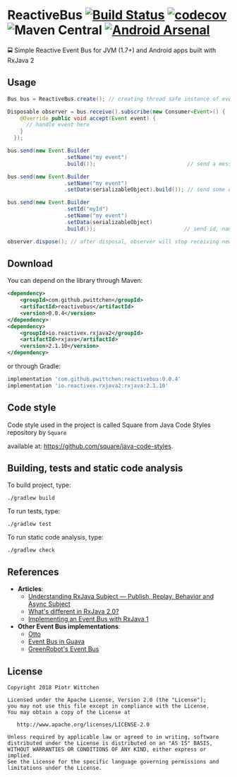 # ReactiveBus [![Build Status](https://travis-ci.org/pwittchen/ReactiveBus.svg?branch=master)](https://travis-ci.org/pwittchen/ReactiveBus) [![codecov](https://codecov.io/gh/pwittchen/ReactiveBus/branch/master/graph/badge.svg)](https://codecov.io/gh/pwittchen/ReactiveBus)  ![Maven Central](https://img.shields.io/maven-central/v/com.github.pwittchen/reactivebus.svg?style=flat) [![Android Arsenal](https://img.shields.io/badge/Android%20Arsenal-ReactiveBus-green.svg?style=flat)](https://android-arsenal.com/details/1/6838)
🚍 Simple Reactive Event Bus for JVM (1.7+) and Android apps built with RxJava 2

Usage
-----

```java
Bus bus = ReactiveBus.create(); // creating thread safe instance of event bus

Disposable observer = bus.receive().subscribe(new Consumer<Event>() {
    @Override public void accept(Event event) {
      // handle event here
    }
  });

bus.send(new Event.Builder
                  .setName("my event")
                  .build());                             // send a message only (with random id)

bus.send(new Event.Builder
                  .setName("my event")
                  .setData(serializableObject).build()); // send some data (with random id)

bus.send(new Event.Builder
                  .setId("myId")
                  .setName("my event")
                  .setData(serializableObject)
                  .build());                            // send id, name and some data

observer.dispose(); // after disposal, observer will stop receiving new events
```
Download
--------

You can depend on the library through Maven:

```xml
<dependency>
    <groupId>com.github.pwittchen</groupId>
    <artifactId>reactivebus</artifactId>
    <version>0.0.4</version>
</dependency>
<dependency>
    <groupId>io.reactivex.rxjava2</groupId>
    <artifactId>rxjava</artifactId>
    <version>2.1.10</version>
</dependency>
```

or through Gradle:

```groovy
implementation 'com.github.pwittchen:reactivebus:0.0.4'
implementation 'io.reactivex.rxjava2:rxjava:2.1.10'
```

Code style
----------

Code style used in the project is called Square from Java Code Styles repository by `Square` 

available at: https://github.com/square/java-code-styles.

Building, tests and static code analysis
--------------------

To build project, type:

```
./gradlew build
```

To run tests, type:

```
./gradlew test
```

To run static code analysis, type:

```
./gradlew check
```

References
----------
- **Articles**:
  - [Understanding RxJava Subject — Publish, Replay, Behavior and Async Subject](https://blog.mindorks.com/understanding-rxjava-subject-publish-replay-behavior-and-async-subject-224d663d452f)
  - [What's different in RxJava 2.0?](https://github.com/ReactiveX/RxJava/wiki/What%27s-different-in-2.0)
  - [Implementing an Event Bus with RxJava 1](https://blog.kaush.co/2014/12/24/implementing-an-event-bus-with-rxjava-rxbus/)
- **Other Event Bus implementations**:
  - [Otto](https://github.com/square/otto)
  - [Event Bus in Guava](https://github.com/google/guava/wiki/EventBusExplained)
  - [GreenRobot's Event Bus](https://github.com/greenrobot/EventBus)

License
-------

    Copyright 2018 Piotr Wittchen

    Licensed under the Apache License, Version 2.0 (the "License");
    you may not use this file except in compliance with the License.
    You may obtain a copy of the License at

       http://www.apache.org/licenses/LICENSE-2.0

    Unless required by applicable law or agreed to in writing, software
    distributed under the License is distributed on an "AS IS" BASIS,
    WITHOUT WARRANTIES OR CONDITIONS OF ANY KIND, either express or implied.
    See the License for the specific language governing permissions and
    limitations under the License.
